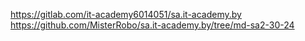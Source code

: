 https://gitlab.com/it-academy6014051/sa.it-academy.by
https://github.com/MisterRobo/sa.it-academy.by/tree/md-sa2-30-24

